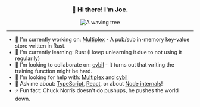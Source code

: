 <div align="center">
  <h3 align="center">👋 Hi there! I'm Joe.</h3>
  <img src="https://media3.giphy.com/media/3ohs87hCLruTwBPddK/giphy.gif" alt="A waving tree" />
</div>

---

- 🔭 I’m currently working on: [Multiplex](https://github.com/jharrilim/Multiplex) - A pub/sub in-memory key-value store written in Rust.
- 🌱 I’m currently learning: Rust (I keep unlearning it due to not using it regularily)
- 👯 I’m looking to collaborate on: [cybil](https://github.com/jharrilim/cybil) - It turns out that writing the training function might be hard.
- 🤔 I’m looking for help with: [Multiplex](https://github.com/jharrilim/Multiplex) and [cybil](https://github.com/jharrilim/cybil)
- 💬 Ask me about: [TypeScript](https://github.com/microsoft/TypeScript), [React](https://github.com/facebook/react), or about [Node internals](https://github.com/nodejs/node)!
- ⚡ Fun fact: Chuck Norris doesn't do pushups, he pushes the world down.

